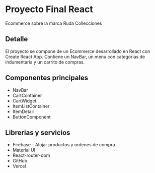 # Proyecto Final React

Ecommerce sobre la marca Ruda Collecciones

## Detalle

El proyecto se compone de un Ecommerce desarrollado en React con Create React App.
Contiene un NavBar, un menu con categorias de indumentaria y un carrito de compras.

## Componentes principales
- NavBar
- CartContainer
- CartWidget
- ItemListContainer
- ItemDetail
- ButtonComponent

## Librerias y servicios
- Firebase - Alojar productos y ordenes de compra
- Material UI
- React-router-dom
- GitHub
- Vercel
